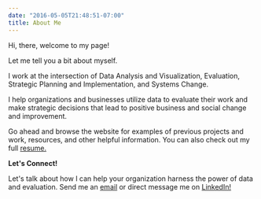 ```yaml
---
date: "2016-05-05T21:48:51-07:00"
title: About Me
---
```


Hi, there, welcome to my page!

Let me tell you a bit about myself.

I work at the intersection of Data Analysis and Visualization, Evaluation, Strategic Planning and Implementation, and Systems Change. 

I help organizations and businesses utilize data to evaluate their work and make strategic decisions that lead to positive business and social change and improvement. 

Go ahead and browse the website for examples of previous projects and work, resources, and other helpful information. You can also check out my full <a href="https://1drv.ms/b/s!AtWqZL3QbK5lgrNcNThzyFMJNoI3Jg?e=TkgD2d" target="_blank">resume.</a>

**Let's Connect!**

Let's talk about how I can help your organization harness the power of data and evaluation. Send me an [email](mailto:av_espinoza@outlook.com) or direct message me on <a href="https://www.linkedin.com/in/alberto-espinoza-es/" target="_blank">LinkedIn!</a>


